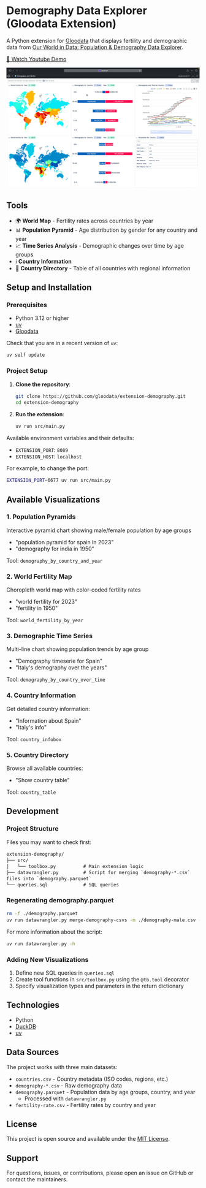 # Demography Data Explorer (Gloodata Extension)

A Python extension for [Gloodata](https://gloodata.com/) that displays fertility and demographic data from [Our World in Data: Population & Demography Data Explorer](https://ourworldindata.org/explorers/population-and-demography).

[🎥 Watch Youtube Demo](https://www.youtube.com/watch?v=fA06oOxKh3w)

![Extension Preview](https://raw.githubusercontent.com/gloodata/extension-demography/refs/heads/main/resources/ext-preview.webp)


## Tools

- 🌍 **World Map** - Fertility rates across countries by year
- 📊 **Population Pyramid** - Age distribution by gender for any country and year
- 📈 **Time Series Analysis** - Demographic changes over time by age groups
- ℹ️ **Country Information**
- 📇 **Country Directory** - Table of all countries with regional information

## Setup and Installation

### Prerequisites

- Python 3.12 or higher
- [uv](https://docs.astral.sh/uv/)
- [Gloodata](https://gloodata.com/download/)

Check that you are in a recent version of `uv`:

```bash
uv self update
```

### Project Setup

1. **Clone the repository**:
   ```bash
   git clone https://github.com/gloodata/extension-demography.git
   cd extension-demography
   ```

2. **Run the extension**:
   ```bash
   uv run src/main.py
   ```

Available environment variables and their defaults:

- `EXTENSION_PORT`: `8089`
- `EXTENSION_HOST`: `localhost`

For example, to change the port:

```sh
EXTENSION_PORT=6677 uv run src/main.py
```

## Available Visualizations

### 1. Population Pyramids

Interactive pyramid chart showing male/female population by age groups

- "population pyramid for spain in 2023"
- "demography for india in 1950"

Tool: `demography_by_country_and_year`

### 2. World Fertility Map

Choropleth world map with color-coded fertility rates

- "world fertility for 2023"
- "fertility in 1950"

Tool: `world_fertility_by_year`

### 3. Demographic Time Series

Multi-line chart showing population trends by age group

- "Demography timeserie for Spain"
- "Italy's demography over the years"

Tool: `demography_by_country_over_time`

### 4. Country Information

Get detailed country information:

- "Information about Spain"
- "Italy's info"

Tool: `country_infobox`

### 5. Country Directory

Browse all available countries:

- "Show country table"

Tool: `country_table`

## Development

### Project Structure

Files you may want to check first:

```
extension-demography/
├── src/
│   └── toolbox.py          # Main extension logic
├── datawrangler.py         # Script for merging `demography-*.csv` files into `demography.parquet`
└── queries.sql             # SQL queries
```

### Regenerating demography.parquet


```sh
rm -f ./demography.parquet
uv run datawrangler.py merge-demography-csvs -m ./demography-male.csv -f ./demography-female.csv -b ./demography-both.csv -o ./demography.parquet
```

For more information about the script:

```sh
uv run datawrangler.py -h
```

### Adding New Visualizations

1. Define new SQL queries in `queries.sql`
2. Create tool functions in `src/toolbox.py` using the `@tb.tool` decorator
3. Specify visualization types and parameters in the return dictionary

## Technologies

- Python
- [DuckDB](https://duckdb.org/)
- [uv](https://docs.astral.sh/uv/)

## Data Sources

The project works with three main datasets:
- `countries.csv` - Country metadata (ISO codes, regions, etc.)
- `demography-*.csv` - Raw demography data
- `demography.parquet` - Population data by age groups, country, and year
  - Processed with `datawrangler.py`
- `fertility-rate.csv` - Fertility rates by country and year

## License

This project is open source and available under the [MIT License](LICENSE).

## Support

For questions, issues, or contributions, please open an issue on GitHub or contact the maintainers.
